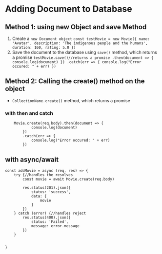 # Adding Document to Database

## Method 1: using new Object and save Method
1. Create a `new Document object`
        ```
            const testMovie = new Movie({
                name: 'Avatar',
                description: 'The indigenous people and the humans',
                duration: 160,
                rating: 5.0
            })
        ```
2. Save the document to the database using `save()` method, which returns a promise
        ```
            testMovie.save()//returns a promise
            .then(document => {
                console.log(document)
            })
            .catch(err => {
                console.log("Error occured: " + err)
            })
        ```

## Method 2: Calling the create() method on the  object
- `CollectionName.create()`  method, which returns a promise
### with then and catch

```
    Movie.create(req.body).then(document => {
            console.log(document)
        })
        .catch(err => {
            console.log("Error occured: " + err)
        })
```

## with async/await
```
const addMovie = async (req, res) => {
    try {//handles the resolves
        const movie = await Movie.create(req.body)

        res.status(201).json({
            status: 'success',
            data: {
                movie
            }
        })
    } catch (error) {//handles reject
        res.status(400).json({
            status: 'Failed',
            message: error.message
        })
    }

  
}
```
